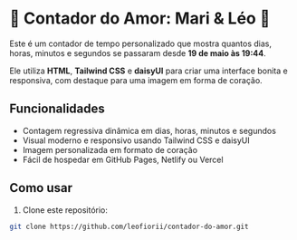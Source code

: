 # 💖 Contador do Amor: Mari & Léo 💖

Este é um contador de tempo personalizado que mostra quantos dias, horas, minutos e segundos se passaram desde **19 de maio às 19:44**. 

Ele utiliza **HTML**, **Tailwind CSS** e **daisyUI** para criar uma interface bonita e responsiva, com destaque para uma imagem em forma de coração.

## Funcionalidades
- Contagem regressiva dinâmica em dias, horas, minutos e segundos
- Visual moderno e responsivo usando Tailwind CSS e daisyUI
- Imagem personalizada em formato de coração
- Fácil de hospedar em GitHub Pages, Netlify ou Vercel

## Como usar
1. Clone este repositório:
```bash
git clone https://github.com/leofiorii/contador-do-amor.git
